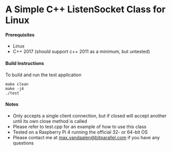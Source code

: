 # A Simple C++ ListenSocket Class for Linux

#### Prerequisites
- Linux
- C++ 2017 (should support c++ 2011 as a minimum, but untested)

#### Build Instructions
To build and run the test application

```
make clean
make -j4
./test
```

#### Notes
- Only accepts a single client connection, but if closed will accept another until its own close method is called
- Please refer to test.cpp for an example of how to use this class
- Tested on a Raspberry Pi 4 running the official 32- or 64-bit OS
- Please contact me at max.vandaalen@bitparallel.com if you have any questions
